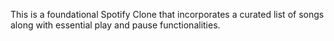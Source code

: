 This is a foundational Spotify Clone that incorporates a curated list of songs along with essential play and pause functionalities.
